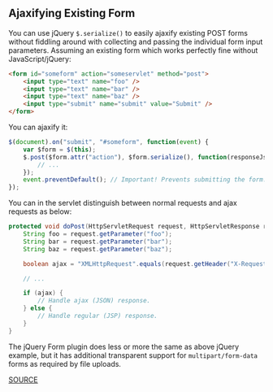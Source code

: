 ## Ajaxifying Existing Form
You can use jQuery `$.serialize()` to easily ajaxify existing POST forms without fiddling around with collecting and passing the individual form input parameters. Assuming an existing form which works perfectly fine without JavaScript/jQuery:
```html
<form id="someform" action="someservlet" method="post">
    <input type="text" name="foo" />
    <input type="text" name="bar" />
    <input type="text" name="baz" />
    <input type="submit" name="submit" value="Submit" />
</form>
```
You can ajaxify it:
```javascript
$(document).on("submit", "#someform", function(event) {
    var $form = $(this);
    $.post($form.attr("action"), $form.serialize(), function(responseJson) {
        // ...
    });
    event.preventDefault(); // Important! Prevents submitting the form.
});
```
You can in the servlet distinguish between normal requests and ajax requests as below:
```java
protected void doPost(HttpServletRequest request, HttpServletResponse response) throws ServletException, IOException {
    String foo = request.getParameter("foo");
    String bar = request.getParameter("bar");
    String baz = request.getParameter("baz");

    boolean ajax = "XMLHttpRequest".equals(request.getHeader("X-Requested-With"));

    // ...

    if (ajax) {
        // Handle ajax (JSON) response.
    } else {
        // Handle regular (JSP) response.
    }
}
```
The jQuery Form plugin does less or more the same as above jQuery example, but it has additional transparent support for `multipart/form-data` forms as required by file uploads.

[SOURCE](http://stackoverflow.com/questions/4112686/how-to-use-servlets-and-ajax)
